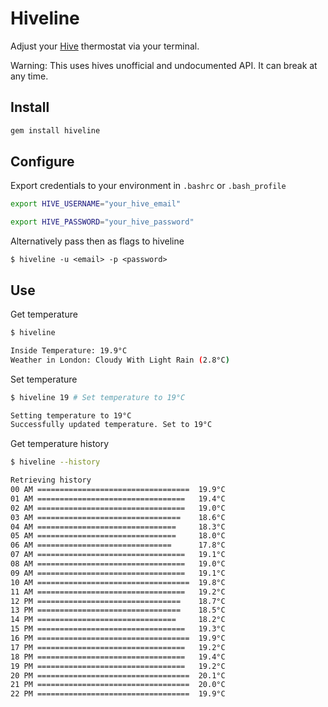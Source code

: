 # Hiveline

Adjust your [Hive](https://my.hivehome.com/) thermostat via your terminal.

Warning: This uses hives unofficial and undocumented API. It can break at any time.

## Install

```bash
gem install hiveline
```

## Configure

Export credentials to your environment in `.bashrc` or `.bash_profile`

```bash
export HIVE_USERNAME="your_hive_email"

export HIVE_PASSWORD="your_hive_password"
```

Alternatively pass then as flags to hiveline

```
$ hiveline -u <email> -p <password> 
```

## Use

Get temperature

```bash
$ hiveline

Inside Temperature: 19.9°C
Weather in London: Cloudy With Light Rain (2.8°C)
```

Set temperature

```bash
$ hiveline 19 # Set temperature to 19°C

Setting temperature to 19°C
Successfully updated temperature. Set to 19°C
```

Get temperature history

```bash
$ hiveline --history

Retrieving history
00 AM ==================================  19.9°C
01 AM =================================   19.4°C
02 AM =================================   19.0°C
03 AM ================================    18.6°C
04 AM ===============================     18.3°C
05 AM ===============================     18.0°C
06 AM ==============================      17.8°C
07 AM =================================   19.1°C
08 AM =================================   19.0°C
09 AM =================================   19.1°C
10 AM ==================================  19.8°C
11 AM =================================   19.2°C
12 PM ================================    18.7°C
13 PM ================================    18.5°C
14 PM ===============================     18.2°C
15 PM =================================   19.3°C
16 PM ==================================  19.9°C
17 PM =================================   19.2°C
18 PM =================================   19.4°C
19 PM =================================   19.2°C
20 PM ==================================  20.1°C
21 PM ==================================  20.0°C
22 PM ==================================  19.9°C
```